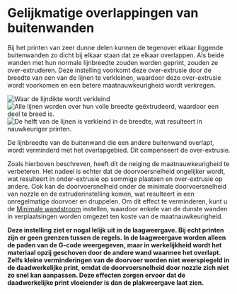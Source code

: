 Gelijkmatige overlappingen van buitenwanden
====
Bij het printen van zeer dunne delen kunnen de tegenover elkaar liggende buitenwanden zo dicht bij elkaar staan ​​dat ze elkaar overlappen. Als beide wanden met hun normale lijnbreedte zouden worden geprint, zouden ze over-extruderen. Deze instelling voorkomt deze over-extrusie door de breedte van een van de lijnen te verkleinen, waardoor deze over-extrusie wordt voorkomen en een betere maatnauwkeurigheid wordt verkregen.

![Waar de lijndikte wordt verkleind](../../../articles/images/travel_compensate_overlapping_walls_enabled_schematic.svg)
![Alle lijnen worden over hun volle breedte geëxtrudeerd, waardoor een deel te breed is.](../../../articles/images/travel_compensate_overlapping_walls_enabled_disabled.png)
![De helft van de lijnen is verkleind in de breedte, wat resulteert in nauwkeuriger printen.](../../../articles/images/travel_compensate_overlapping_walls_enabled_enabled.png)

De lijnbreedte van de buitenwand die een andere buitenwand overlapt, wordt verminderd met het overlapgebied. Dit compenseert de over-extrusie.

Zoals hierboven beschreven, heeft dit de neiging de maatnauwkeurigheid te verbeteren. Het nadeel is echter dat de doorvoersnelheid ongelijker wordt, wat resulteert in onder-extrusie op sommige plaatsen en over-extrusie op andere. Ook kan de doorvoersnelheid onder de minimale doorvoersnelheid van nozzle en de extruderinstelling komen, wat resulteert in een onregelmatige doorvoer en druppelen. Om dit effect te verminderen, kunt u de [Minimale wandstroom](wall_min_flow.md) instellen, waardoor enkele van de dunste wanden in verplaatsingen worden omgezet ten koste van de maatnauwkeurigheid.

**Deze instelling ziet er nogal lelijk uit in de laagweergave. Bij echt printen zijn er geen grenzen tussen de regels. In de laagweergave worden alleen de paden van de G-code weergegeven, maar in werkelijkheid wordt het materiaal opzij geschoven door de andere wand waarmee het overlapt. Zelfs kleine verminderingen van de doorvoer worden niet weerspiegeld in de daadwerkelijke print, omdat de doorvoersnelheid door nozzle zich niet zo snel kan aanpassen. Deze effecten zorgen ervoor dat de daadwerkelijke print vloeiender is dan de plakweergave laat zien.**